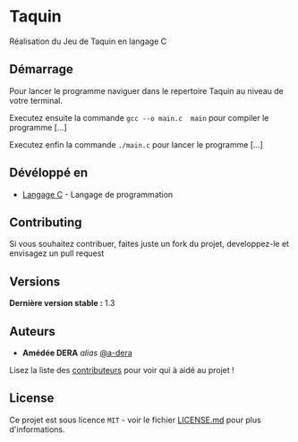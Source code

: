 # Taquin
  

Réalisation du Jeu de Taquin en langage C

## Démarrage

Pour lancer le programme naviguer dans le repertoire Taquin au niveau de votre terminal.


 Executez ensuite la commande ``gcc --o main.c  main`` pour compiler le programme [...]

 Executez enfin la commande ``./main.c`` pour lancer le programme [...]



## Dévéloppé en


* [Langage C](http://gnu.org) - Langage de programmation


## Contributing

Si vous souhaitez contribuer, faites juste un fork du projet, developpez-le et envisagez un pull request 

## Versions

**Dernière version stable :** 1.3

## Auteurs

* **Amédée DERA** _alias_ [@a-dera](https://github.com/a-dera)

Lisez la liste des [contributeurs](https://github.com/a-dera/Taquin/contributors) pour voir qui à aidé au projet !


## License

Ce projet est sous licence ``MIT`` - voir le fichier [LICENSE.md](LICENSE.md) pour plus d'informations.


